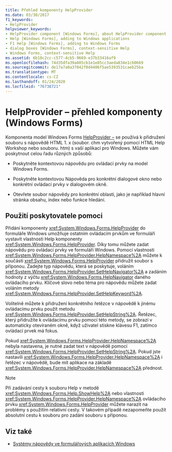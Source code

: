 ```yaml
---
title: Přehled komponenty HelpProvider
ms.date: 03/30/2017
f1_keywords:
- HelpProvider
helpviewer_keywords:
- HelpProvider component [Windows Forms], about HelpProvider component
- Help [Windows Forms], adding to Windows applications
- F1 Help [Windows Forms], adding to Windows Forms
- dialog boxes [Windows Forms], context-sensitive Help
- Windows Forms, context-sensitive Help
ms.assetid: 6b10c2cc-c577-4cb5-9669-e37b33416af9
ms.openlocfilehash: 74d35dfa39a605cb1e1e85cc3aeda834e1c60669
ms.sourcegitcommit: de17a7a0a37042f0d4406f5ae5393531caeb25ba
ms.translationtype: MT
ms.contentlocale: cs-CZ
ms.lasthandoff: 01/24/2020
ms.locfileid: "76738721"
---
```

# <a name="helpprovider-component-overview-windows-forms"></a>HelpProvider – přehled komponenty (Windows Forms)
Komponenta model Windows Forms [HelpProvider –](helpprovider-component-windows-forms.md) se používá k přidružení souboru s nápovědě HTML 1. x (soubor. chm vytvořený pomocí HTML Help Workshop nebo souboru. htm) s vaší aplikací pro Windows. Můžete vám poskytnout celou řadu různých způsobů:  
  
- Poskytněte kontextovou nápovědu pro ovládací prvky na model Windows Forms.  
  
- Poskytněte kontextovou Nápověda pro konkrétní dialogové okno nebo konkrétní ovládací prvky v dialogovém okně.  
  
- Otevřete soubor nápovědy pro konkrétní oblasti, jako je například hlavní stránka obsahu, index nebo funkce hledání.  
  
## <a name="using-the-help-provider"></a>Použití poskytovatele pomoci  
 Přidání komponenty <xref:System.Windows.Forms.HelpProvider> do formuláře Windows umožňuje ostatním ovládacím prvkům ve formuláři vystavit vlastnosti Help komponenty <xref:System.Windows.Forms.HelpProvider>. Díky tomu můžete zadat nápovědu pro ovládací prvky ve formuláři Windows. Pomocí vlastnosti <xref:System.Windows.Forms.HelpProvider.HelpNamespace%2A> můžete k součásti <xref:System.Windows.Forms.HelpProvider> přidružit soubor s příponou. Zadejte typ nápovědu, která se poskytuje, voláním <xref:System.Windows.Forms.HelpProvider.SetHelpNavigator%2A> a zadáním hodnoty z výčtu <xref:System.Windows.Forms.HelpNavigator> daného ovládacího prvku. Klíčové slovo nebo téma pro nápovědu můžete zadat voláním metody <xref:System.Windows.Forms.HelpProvider.SetHelpKeyword%2A>.  
  
 Volitelně můžete k přidružení konkrétního řetězce v nápovědě k jinému ovládacímu prvku použít metodu <xref:System.Windows.Forms.HelpProvider.SetHelpString%2A>. Řetězec, který přidružíte k ovládacímu prvku pomocí této metody, se zobrazí v automaticky otevíraném okně, když uživatel stiskne klávesu F1, zatímco ovládací prvek má fokus.  
  
 Pokud <xref:System.Windows.Forms.HelpProvider.HelpNamespace%2A> nebyla nastavena, je nutné zadat text v nápovědě pomocí <xref:System.Windows.Forms.HelpProvider.SetHelpString%2A>. Pokud jste nastavili <xref:System.Windows.Forms.HelpProvider.HelpNamespace%2A> i řetězec v nápovědě, bude mít aplikace na základě <xref:System.Windows.Forms.HelpProvider.HelpNamespace%2A> přednost.  
  
> [!NOTE]
> Při zadávání cesty k souboru Help v metodě <xref:System.Windows.Forms.Help.ShowHelp%2A> nebo vlastnosti <xref:System.Windows.Forms.HelpProvider.HelpNamespace%2A> ovládacího prvku <xref:System.Windows.Forms.HelpProvider> můžete narazit na problémy s použitím relativní cesty. V takovém případě nezapomeňte použít absolutní cestu k souboru pro zadání souboru s příponou.  
  
## <a name="see-also"></a>Viz také

- [Systémy nápovědy ve formulářových aplikacích Windows](../advanced/help-systems-in-windows-forms-applications.md)

